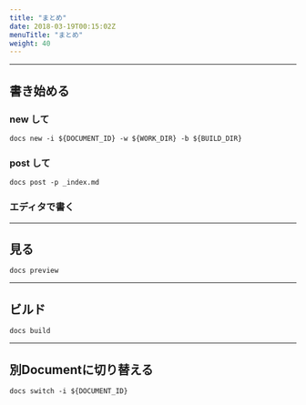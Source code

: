 ```yaml
---
title: "まとめ"
date: 2018-03-19T00:15:02Z
menuTitle: "まとめ"
weight: 40
---
```


___
## 書き始める
### **new** して
`docs new -i ${DOCUMENT_ID} -w ${WORK_DIR} -b ${BUILD_DIR}`
### **post** して
`docs post -p _index.md`
### エディタで書く

___
## 見る
`docs preview`

___
## ビルド
`docs build`

___
## 別Documentに切り替える
`docs switch -i ${DOCUMENT_ID}`
